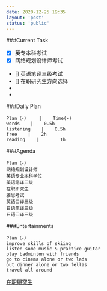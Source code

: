 ```yaml
---
date: 2020-12-25 19:35
layout: 'post'
status: 'public'
---
```

###Current Task
- [x] 英专本科考试
- [x] 网络规划设计师考试
- [] 英语笔译三级考试
- [] 在职研究生方向选择
- 
- 
###Daily Plan
```table
Plan（-）    |    Time(-)
words    |    0.5h
listening    |    0.5h
free    |    2h
reading    |    	1h
```

###Agenda
```table
Plan（-）
网络规划设计师
英语专业本科学位
英语笔译三级
在职研究生
雅思考试
英语口译三级
日语笔译三级
日语口译三级
```

###Entertainments
```table
Plan（-）
improve skills of skiing
listen some music & practice guitar
play badminton with friends
go to cinema alone or two lads
out dinner alone or two fellas
travel all around
```

[在职研究生](https://baike.baidu.com/item/%E5%9C%A8%E8%81%8C%E7%A0%94%E7%A9%B6%E7%94%9F%E8%AF%81%E4%B9%A6/6886580)